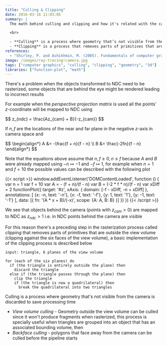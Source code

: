 ```yaml
---
title: "Culling & Clipping"
date: 2016-03-16 11:03:05
summary: |
  The math behind culling and clipping and how it's related with the camera and with what it sees.

  <br>

  - **Culling** is a process where geometry that’s not visible from the camera is discarded to save processing time.
  - **Clipping** is a process that removes parts of primitives that are outside the view volume (clipping against the six faces of the view volume).
references:
  - "Shirley, P. and Ashikhmin, M. (2005). Fundamentals of computer graphics. Wellesley, Mass.: AK Peters."
image: /images/ray-tracing!camera.jpg
tags: ["computer graphics", "culling", "clipping", "geometry", "3d"]
libraries: ["function-plot", "math"]
---
```


There's a problem when the objects transformed to NDC need to be rasterized, some objects that are behind the eye might be rendered leading to incorrect results

For example when the *perspective projection matrix* is used all the points' $z$-coordinate will be mapped to NDC using

<div>$$
z_{ndc} = \frac{Az_{cam} + B}{-z_{cam}}
$$</div>

If $n,f$ are the locations of the near and far plane in the negative $z$-axis in camera space and

<div>$$
\begin{align*}
A &= -\frac{f + n}{f - n} \\
B &= \frac{-2fn}{f - n}
\end{align*}
$$</div>

Note that the equations above assume that $n,f \geq 0, n \leq f$ because $A$ and $B$ were already mapped using $-n \mapsto -1$ and $-f \mapsto 1$, for example when $n = 1$ and $f = 10$ the possible values can be described with the following plot

<div id="z"></div>
{{< script >}}
window.addEventListener('DOMContentLoaded', function () {
var n = 1
var f = 10
var A = - (f + n)/(f - n)
var B = (-2 * f * n)/(f - n)
var xDiff = 2
functionPlot({
  target: '#z',
  xAxis: { domain: [-f - xDiff, -n + xDiff] },
  annotations: [
    {x: -n, text: '-n'},
    {x: -f, text: '-f'},
    {y: 1, text: '1'},
    {y: -1, text: '-1'}
  ],
  data: [{
    fn: '(A * x + B)/(-x)',
    scope: {A: A, B: B}
  }]
})
})
{{< /script >}}

We see that objects behind the camera (points with $z_{cam} > 0$) are mapped to NDC as $z_{ndc} > 1$ i.e. in NDC points behind the camera are visible

For this reason there's a preceding step in the rasterization process called *clipping* that removes parts of primitives that are outside the view volume (clipping against the six faces of the view volume), a basic implementation of the clipping process is described below

```plain
input: triangle, 6 planes of the view volume

for (each of the six planes) do
  if (the triangle is entirely outside the plane) then
    discard the triangle
  else if (the triangle passes through the plane) then
    clip the triangle
    if (the triangle is now a quadrilateral) then
      break the quadrilateral into two triangles
```

Culling is a process where geometry that's not visible from the camera is discarded to save processing time

- *View volume culling* - Geometry outside the view volume can be culled since it won't produce fragments when rasterized, this process is specially useful when triangles are grouped into an object that has an associated bounding volume, then
- *Backface culling* - polygons that face away from the camera can be culled before the pipeline starts


